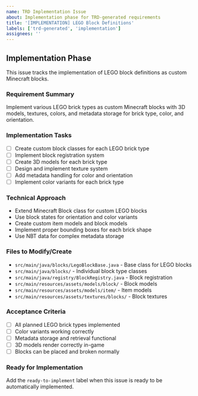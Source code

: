 ```yaml
---
name: TRD Implementation Issue
about: Implementation phase for TRD-generated requirements
title: '[IMPLEMENTATION] LEGO Block Definitions'
labels: ['trd-generated', 'implementation']
assignees: ''
---
```


## Implementation Phase

This issue tracks the implementation of LEGO block definitions as custom Minecraft blocks.

### Requirement Summary
Implement various LEGO brick types as custom Minecraft blocks with 3D models, textures, colors, and metadata storage for brick type, color, and orientation.

### Implementation Tasks
- [ ] Create custom block classes for each LEGO brick type
- [ ] Implement block registration system
- [ ] Create 3D models for each brick type
- [ ] Design and implement texture system
- [ ] Add metadata handling for color and orientation
- [ ] Implement color variants for each brick type

### Technical Approach
- Extend Minecraft Block class for custom LEGO blocks
- Use block states for orientation and color variants
- Create custom item models and block models
- Implement proper bounding boxes for each brick shape
- Use NBT data for complex metadata storage

### Files to Modify/Create
- `src/main/java/blocks/LegoBlockBase.java` - Base class for LEGO blocks
- `src/main/java/blocks/` - Individual block type classes
- `src/main/java/registry/BlockRegistry.java` - Block registration
- `src/main/resources/assets/models/block/` - Block models
- `src/main/resources/assets/models/item/` - Item models
- `src/main/resources/assets/textures/blocks/` - Block textures

### Acceptance Criteria
- [ ] All planned LEGO brick types implemented
- [ ] Color variants working correctly
- [ ] Metadata storage and retrieval functional
- [ ] 3D models render correctly in-game
- [ ] Blocks can be placed and broken normally

### Ready for Implementation
Add the `ready-to-implement` label when this issue is ready to be automatically implemented.